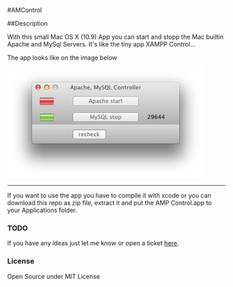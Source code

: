 #AMControl

##Description

With this small Mac OS X (10.9) App you can start and stopp the Mac builtin Apache and MySql Servers.
It's like the tiny app XAMPP Control...

The app looks like on the image below

![Mac OSX App to control apache, mysql](https://raw.githubusercontent.com/lh84/AMControl/master/githubAMControl.png "App")

---

If you want to use the app you have to compile it with xcode or you can download this repo as zip file, extract it and put the AMP Control.app to your Applications folder.

### TODO

If you have any ideas just let me know or open a ticket [here](https://github.com/lh84/AMControl/issues/new).

### License

Open Source under MIT License

